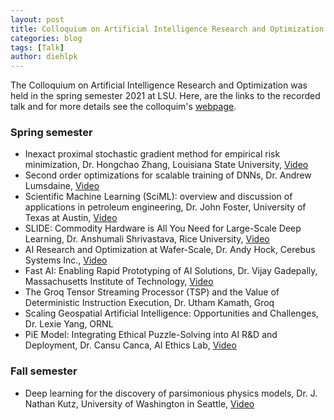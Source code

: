 ```yaml
---
layout: post
title: Colloquium on Artificial Intelligence Research and Optimization 
categories: blog
tags: [Talk]
author: diehlpk
---
```


The Colloquium on Artificial Intelligence Research and Optimization was held in the spring semester 2021 at LSU. Here, are the links to the recorded talk
and for more details see the colloquim's [webpage](https://stellar-group.org/research/distributed-machine-learning/).

### Spring semester

* Inexact proximal stochastic gradient method for empirical risk minimization, Dr. Hongchao Zhang, Louisiana State University, [Video](https://www.youtube.com/watch?v=rG0LLGraFDE&feature=youtu.be)
* Second order optimizations for scalable training of DNNs, Dr. Andrew Lumsdaine, [Video](https://www.youtube.com/watch?v=aAiDDINqTYw&feature=youtu.be)
* Scientific Machine Learning (SciML): overview and discussion of applications in petroleum engineering, Dr. John Foster, University of Texas at Austin, [Video](https://t.co/6J8acqQ5WY?amp=1)
* SLIDE: Commodity Hardware is All You Need for Large-Scale Deep Learning, Dr. Anshumali Shrivastava, Rice University, [Video](https://www.youtube.com/watch?v=l4RrGRxkgYI)
* AI Research and Optimization at Wafer-Scale, Dr. Andy Hock, Cerebus Systems Inc., [Video](https://www.youtube.com/watch?v=5sz99ny3fMI)
* Fast AI: Enabling Rapid Prototyping of AI Solutions, Dr. Vijay Gadepally, Massachusetts Institute of Technology, [Video](https://www.youtube.com/watch?v=_jhWoc1IE40)
* The Groq Tensor Streaming Processor (TSP) and the Value of Deterministic Instruction Execution, Dr. Utham Kamath, Groq
* Scaling Geospatial Artificial Intelligence: Opportunities and Challenges, Dr. Lexie Yang, ORNL
* PiE Model: Integrating Ethical Puzzle-Solving into AI R&D and Deployment, Dr. Cansu Canca, AI Ethics Lab, [Video](https://t.co/udzwkECe9J?amp=1)

### Fall semester

* Deep learning for the discovery of parsimonious physics models, Dr. J. Nathan Kutz, University of Washington in Seattle, [Video](https://youtu.be/ZkNAcTRRyuc)
